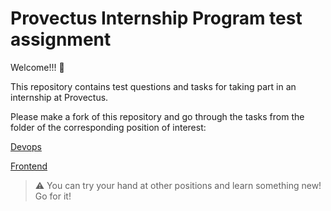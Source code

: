 # Provectus Internship Program test assignment

Welcome!!! :tada:

This repository contains test questions and tasks for taking part in an internship at Provectus. 

Please make a fork of this repository and go through the tasks from the folder of the corresponding position of interest:

[Devops](devops)

[Frontend](frontend)


> :warning: You can try your hand at other positions and learn something new! Go for it!